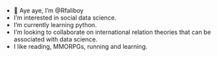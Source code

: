 - 👋 Aye aye, I’m @Rfaliboy
-  I’m interested in social data science.
-  I’m currently learning python.
-  I’m looking to collaborate on international relation theories that can be associated with data science.
-  I like reading, MMORPGs, running and learning.
<!---
Rfaliboy/Rfaliboy is a ✨ special ✨ repository because its `README.md` (this file) appears on your GitHub profile.
You can click the Preview link to take a look at your changes.
--->
